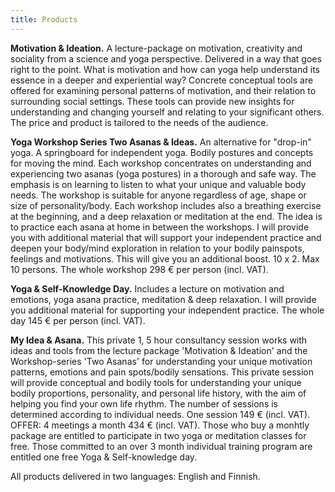 ```yaml
---
title: Products
---
```


__Motivation & Ideation.__ A lecture-package on motivation, creativity and sociality from a science and yoga perspective. Delivered in a way
that goes right to the point. What is motivation and how can yoga help understand its essence in a deeper and experiential way?
Concrete conceptual tools are offered for examining personal patterns of motivation, and their relation to surrounding social
settings. These tools can provide new insights for understanding and changing yourself and relating to your significant others. The price and product is tailored to the needs of the audience. 

__Yoga Workshop Series Two Asanas & Ideas.__ An alternative for "drop-in" yoga. A springboard for independent
yoga. Bodily postures and concepts for moving the mind. Each workshop concentrates on understanding and experiencing two asanas (yoga postures) in a thorough and safe
way. The emphasis is on learning to listen to what your unique and valuable body needs. The workshop is suitable for anyone regardless of
age, shape or size of personality/body. Each workshop includes also a breathing exercise at the beginning, and a deep relaxation or
meditation at the end. The idea is to practice each asana at home in between the workshops. I will provide you with additional material that will
support your independent practice and deepen your body/mind exploration in relation to your bodily painspots, feelings and motivations. This will give you an additional boost. 10 x 2. Max 10 persons. The whole workshop 298 € per person (incl. VAT).

__Yoga & Self-Knowledge Day.__ Includes a lecture on motivation and emotions, yoga asana practice, meditation & deep relaxation. I will provide you additional material for supporting your independent practice. The whole day 145 € per person (incl. VAT).

__My Idea & Asana.__ This private 1, 5 hour consultancy session works with ideas and tools from the lecture package 'Motivation & Ideation' and
the Workshop-series 'Two Asanas' for understanding your unique motivation patterns, emotions and pain spots/bodily sensations. This
private session will provide conceptual and bodily tools for understanding your unique bodily proportions, personality, and
personal life history, with the aim of  helping you find your own life rhythm. The number of sessions is determined according to individual needs. One session 149 € (incl. VAT). OFFER: 4 meetings a month 434 € (incl. VAT). Those who buy a monhtly package are entitled to participate in two yoga or meditation classes for free. Those committed to an over 3 month individual training program are entitled one free Yoga & Self-knowledge day. 

All products delivered in two languages: English and Finnish.
